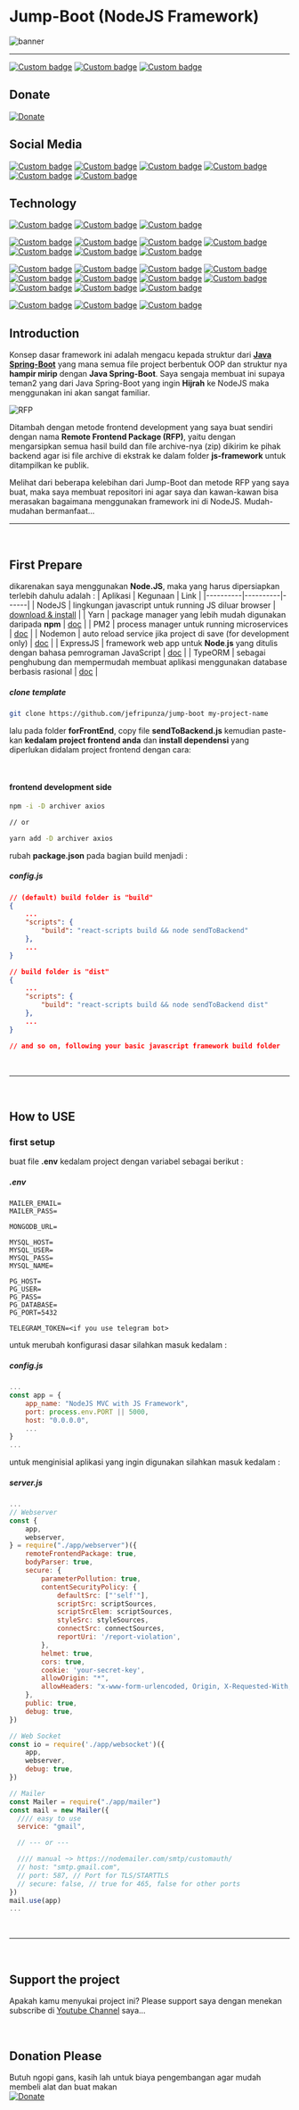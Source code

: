 # Jump-Boot (NodeJS Framework)

![banner](jump-boot/BANNER.jpg)

---

[![Custom badge](https://img.shields.io/endpoint?style=for-the-badge&url=https%3A%2F%2Fjefripunza-youtube-channel-badge.vercel.app%2Fapi%2Fsubscriber)](https://www.youtube.com/user/jefripunza/videos/)
[![Custom badge](https://img.shields.io/endpoint?style=for-the-badge&url=https%3A%2F%2Fjefripunza-youtube-channel-badge.vercel.app%2Fapi%2Fviews)](https://www.youtube.com/user/jefripunza/videos/)
[![Custom badge](https://img.shields.io/endpoint?style=for-the-badge&url=https%3A%2F%2Fjefripunza-youtube-channel-badge.vercel.app%2Fapi%2Fvideos)](https://www.youtube.com/user/jefripunza/videos/)

## Donate

[![Donate](https://img.shields.io/badge/paypal-%2300457C.svg?&style=for-the-badge&logo=paypal&logoColor=white)](https://www.paypal.com/paypalme/jefripunza)

## Social Media

[![Custom badge](https://img.shields.io/badge/youtube-%23FF0000.svg?&style=for-the-badge&logo=youtube&logoColor=white)](https://www.youtube.com/user/jefripunza/)
[![Custom badge](https://img.shields.io/badge/instagram-%23E4405F.svg?&style=for-the-badge&logo=instagram&logoColor=white)](https://www.instagram.com/jefripunza/)
[![Custom badge](https://img.shields.io/badge/facebook-%231877F2.svg?&style=for-the-badge&logo=facebook&logoColor=white)](https://fb.com/jefripunza/)
[![Custom badge](https://img.shields.io/badge/twitter-%231DA1F2.svg?&style=for-the-badge&logo=twitter&logoColor=white)](https://twitter.com/jefripunza/)
[![Custom badge](https://img.shields.io/badge/linkedin-%230077B5.svg?&style=for-the-badge&logo=linkedin&logoColor=white)](https://www.linkedin.com/in/jefri-herdi-triyanto-ba76a8106/)
[![Custom badge](https://img.shields.io/badge/Website-FF7139?style=for-the-badge&logo=Firefox-Browser&logoColor=white)](https://jefriherditriyanto.com/)

## Technology

[![Custom badge](https://img.shields.io/badge/node.js-6DA55F?style=for-the-badge&logo=node.js&logoColor=white)](https://nodejs.dev/learn/introduction-to-nodejs)
[![Custom badge](https://img.shields.io/badge/express.js-%23404d59.svg?style=for-the-badge&logo=express&logoColor=%2361DAFB)](https://expressjs.com/)
[![Custom badge](https://img.shields.io/badge/JWT-black?style=for-the-badge&logo=JSON%20web%20tokens)](https://jwt.io/)

[![Custom badge](https://img.shields.io/badge/MongoDB-%234ea94b.svg?style=for-the-badge&logo=mongodb&logoColor=white)](https://www.mongodb.com/)
[![Custom badge](https://img.shields.io/badge/mysql-%2300f.svg?style=for-the-badge&logo=mysql&logoColor=white)](https://www.mysql.com/)
[![Custom badge](https://img.shields.io/badge/MariaDB-003545?style=for-the-badge&logo=mariadb&logoColor=white)](https://mariadb.org/)
[![Custom badge](https://img.shields.io/badge/postgres-%23316192.svg?style=for-the-badge&logo=postgresql&logoColor=white)](https://www.postgresql.org/)
[![Custom badge](https://img.shields.io/badge/sqlite-%2307405e.svg?style=for-the-badge&logo=sqlite&logoColor=white)](https://www.sqlite.org/)
[![Custom badge](https://img.shields.io/badge/Cockroach%20Labs-6933FF?style=for-the-badge&logo=CockroachDB&logoColor=white)](https://www.cockroachlabs.com/)
[![Custom badge](https://img.shields.io/badge/Microsoft%20SQL%20Sever-CC2927?style=for-the-badge&logo=microsoft%20sql%20server&logoColor=white)](https://docs.microsoft.com/en-us/sql/sql-server/?view=sql-server-ver15)

[![Custom badge](https://img.shields.io/badge/react_js-%2320232a.svg?style=for-the-badge&logo=react&logoColor=%2361DAFB)](https://reactjs.org/)
[![Custom badge](https://img.shields.io/badge/vuejs-%2335495e.svg?style=for-the-badge&logo=vuedotjs&logoColor=%234FC08D)](https://vuejs.org/)
[![Custom badge](https://img.shields.io/badge/angular.js-%23E23237.svg?style=for-the-badge&logo=angularjs&logoColor=white)](https://angular.io/)
[![Custom badge](https://img.shields.io/badge/svelte-%23f1413d.svg?style=for-the-badge&logo=svelte&logoColor=white)](https://svelte.dev/)
[![Custom badge](https://img.shields.io/badge/Gatsby-%23663399.svg?style=for-the-badge&logo=gatsby&logoColor=white)](https://www.gatsbyjs.com/)
[![Custom badge](https://img.shields.io/badge/Next-black?style=for-the-badge&logo=next.js&logoColor=white)](https://nextjs.org/)
[![Custom badge](https://img.shields.io/badge/Nuxt-black?style=for-the-badge&logo=nuxt.js&logoColor=white)](https://nuxtjs.org/)
[![Custom badge](https://img.shields.io/badge/aurelia-%23ED2B88.svg?style=for-the-badge&logo=aurelia&logoColor=fff)](https://aurelia.io/)
[![Custom badge](https://img.shields.io/badge/jasmine-%238A4182.svg?style=for-the-badge&logo=jasmine&logoColor=white)](https://jasmine.github.io/)
[![Custom badge](https://img.shields.io/badge/meteorjs-%23d74c4c.svg?style=for-the-badge&logo=meteor&logoColor=white)](https://www.meteor.com/)
[![Custom badge](https://img.shields.io/badge/Quasar-16B7FB?style=for-the-badge&logo=quasar&logoColor=black)](https://quasar.dev/)

[![Custom badge](https://img.shields.io/badge/html5-%23E34F26.svg?style=for-the-badge&logo=html5&logoColor=white)](https://www.w3schools.com/html/)
[![Custom badge](https://img.shields.io/badge/css3-%231572B6.svg?style=for-the-badge&logo=css3&logoColor=white)](https://www.w3schools.com/css/)
[![Custom badge](https://img.shields.io/badge/JavaScript-323330?style=for-the-badge&logo=javascript&logoColor=F7DF1E)](https://www.javascript.com/)

## Introduction

Konsep dasar framework ini adalah mengacu kepada struktur dari **[Java Spring-Boot](https://spring.io/projects/spring-boot)** yang mana semua file project berbentuk OOP dan struktur nya **hampir mirip** dengan ****Java Spring-Boot****. Saya sengaja membuat ini supaya teman2 yang dari Java Spring-Boot yang ingin **Hijrah** ke NodeJS maka menggunakan ini akan sangat familiar.

![RFP](jump-boot/RFP.jpg)

Ditambah dengan metode frontend development yang saya buat sendiri dengan nama **Remote Frontend Package (RFP)**, yaitu dengan mengarsipkan semua hasil build dan file archive-nya (zip) dikirim ke pihak backend agar isi file archive di ekstrak ke dalam folder **js-framework** untuk ditampilkan ke publik.

Melihat dari beberapa kelebihan dari Jump-Boot dan metode RFP yang saya buat, maka saya membuat repositori ini agar saya dan kawan-kawan bisa merasakan bagaimana menggunakan framework ini di NodeJS.
Mudah-mudahan bermanfaat...

---

<br />
<b></b>

## First Prepare

dikarenakan saya menggunakan **Node.JS**, maka yang harus dipersiapkan terlebih dahulu adalah :
| Aplikasi | Kegunaan | Link |
|----------|----------|------|
| NodeJS | lingkungan javascript untuk running JS diluar browser | [download & install](https://nodejs.org/en/) |
| Yarn | package manager yang lebih mudah digunakan daripada **npm** | [doc](https://yarnpkg.com/getting-started/usage) |
| PM2 | process manager untuk running microservices | [doc](https://pm2.keymetrics.io/docs/usage/quick-start/) |
| Nodemon | auto reload service jika project di save (for development only) | [doc](https://www.npmjs.com/package/nodemon) |
| ExpressJS | framework web app untuk **Node**.**js** yang ditulis dengan bahasa pemrograman JavaScript | [doc](https://expressjs.com/en/starter/basic-routing.html) |
| TypeORM | sebagai penghubung dan mempermudah membuat aplikasi menggunakan database berbasis rasional | [doc](https://typeorm.io/#/connection-options/common-connection-options) |

##### clone template

```bash
git clone https://github.com/jefripunza/jump-boot my-project-name
```

lalu pada folder **forFrontEnd**, copy file **sendToBackend.js** kemudian paste-kan **kedalam project frontend anda** dan **install dependensi** yang diperlukan didalam project frontend dengan cara:

<br/>

#### frontend development side

```bash
npm -i -D archiver axios

// or

yarn add -D archiver axios
```

rubah **package.json** pada bagian build menjadi :

##### config.js

```json
// (default) build folder is "build"
{
    ...
    "scripts": {
        "build": "react-scripts build && node sendToBackend"
    },
    ...
}

// build folder is "dist"
{
    ...
    "scripts": {
        "build": "react-scripts build && node sendToBackend dist"
    },
    ...
}

// and so on, following your basic javascript framework build folder
```

<br />

---

<br />

## How to USE

### first setup

buat file **.env** kedalam project dengan variabel sebagai berikut :

##### .env

```text
MAILER_EMAIL=
MAILER_PASS=

MONGODB_URL=

MYSQL_HOST=
MYSQL_USER=
MYSQL_PASS=
MYSQL_NAME=

PG_HOST=
PG_USER=
PG_PASS=
PG_DATABASE=
PG_PORT=5432

TELEGRAM_TOKEN=<if you use telegram bot>
```

untuk merubah konfigurasi dasar silahkan masuk kedalam :

##### config.js

```javascript
...
const app = {
    app_name: "NodeJS MVC with JS Framework",
    port: process.env.PORT || 5000,
    host: "0.0.0.0",
    ...
}
...
```

untuk menginisial aplikasi yang ingin digunakan silahkan masuk kedalam :

##### server.js

```javascript
...
// Webserver
const {
    app,
    webserver,
} = require("./app/webserver")({
    remoteFrontendPackage: true,
    bodyParser: true,
    secure: {
        parameterPollution: true,
        contentSecurityPolicy: {
            defaultSrc: ["'self'"],
            scriptSrc: scriptSources,
            scriptSrcElem: scriptSources,
            styleSrc: styleSources,
            connectSrc: connectSources,
            reportUri: '/report-violation',
        },
        helmet: true,
        cors: true,
        cookie: 'your-secret-key',
        allowOrigin: "*",
        allowHeaders: "x-www-form-urlencoded, Origin, X-Requested-With, Content-Type, Accept, Authorization, *",
    },
    public: true,
    debug: true,
})

// Web Socket
const io = require('./app/websocket')({
    app,
    webserver,
    debug: true,
})

// Mailer
const Mailer = require("./app/mailer")
const mail = new Mailer({
  //// easy to use
  service: "gmail",

  // --- or ---

  //// manual ~> https://nodemailer.com/smtp/customauth/
  // host: "smtp.gmail.com",
  // port: 587, // Port for TLS/STARTTLS
  // secure: false, // true for 465, false for other ports
})
mail.use(app)
...
```

<br />

---

<br />

## Support the project

Apakah kamu menyukai project ini? Please support saya dengan menekan subscribe di [Youtube Channel](https://www.youtube.com/user/jefripunza/videos/) saya...

<br />

## Donation Please

Butuh ngopi gans, kasih lah untuk biaya pengembangan agar mudah membeli alat dan buat makan <br />
[![Donate](https://img.shields.io/badge/paypal-%2300457C.svg?&style=for-the-badge&logo=paypal&logoColor=white)](https://www.paypal.com/paypalme/jefripunza)
